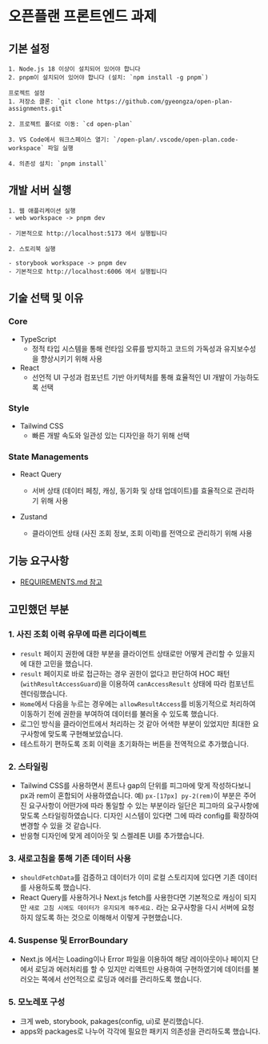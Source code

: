 # 오픈플랜 프론트엔드 과제

## 기본 설정

```
1. Node.js 18 이상이 설치되어 있어야 합니다
2. pnpm이 설치되어 있어야 합니다 (설치: `npm install -g pnpm`)

프로젝트 설정
1. 저장소 클론: `git clone https://github.com/gyeongza/open-plan-assignments.git`

2. 프로젝트 폴더로 이동: `cd open-plan`

3. VS Code에서 워크스페이스 열기: `/open-plan/.vscode/open-plan.code-workspace` 파일 실행

4. 의존성 설치: `pnpm install`
```

## 개발 서버 실행

```
1. 웹 애플리케이션 실행
- web workspace -> pnpm dev

- 기본적으로 http://localhost:5173 에서 실행됩니다

2. 스토리북 실행

- storybook workspace -> pnpm dev
- 기본적으로 http://localhost:6006 에서 실행됩니다
```

## 기술 선택 및 이유

### Core

- TypeScript
  - 정적 타입 시스템을 통해 런타임 오류를 방지하고 코드의 가독성과 유지보수성을 향상시키기 위해 사용
- React
  - 선언적 UI 구성과 컴포넌트 기반 아키텍처를 통해 효율적인 UI 개발이 가능하도록 선택

### Style

- Tailwind CSS
  - 빠른 개발 속도와 일관성 있는 디자인을 하기 위해 선택

### State Managements

- React Query

  - 서버 상태 (데이터 페칭, 캐싱, 동기화 및 상태 업데이트)를 효율적으로 관리하기 위해 사용

- Zustand
  - 클라이언트 상태 (사진 조회 정보, 조회 이력)를 전역으로 관리하기 위해 사용

## 기능 요구사항

- [REQUIREMENTS.md 참고](https://github.com/gyeongza/open-plan-assignments/blob/main/docs/REQUIREMENTS.md)

## 고민했던 부분

### 1. 사진 조회 이력 유무에 따른 리다이렉트

- `result` 페이지 권한에 대한 부분을 클라이언트 상태로만 어떻게 관리할 수 있을지에 대한 고민을 했습니다.
- `result` 페이지로 바로 접근하는 경우 권한이 없다고 판단하여 HOC 패턴(`withResultAccessGuard`)을 이용하여 `canAccessResult` 상태에 따라 컴포넌트 렌더링했습니다.
- `Home`에서 다음을 누르는 경우에는 `allowResultAccess`를 비동기적으로 처리하여 이동하기 전에 권한을 부여하여 데이터를 불러올 수 있도록 했습니다.
- 로그인 방식을 클라이언트에서 처리하는 것 같아 어색한 부분이 있었지만 최대한 요구사항에 맞도록 구현해보았습니다.
- 테스트하기 편하도록 조회 이력을 초기화하는 버튼을 전역적으로 추가했습니다.

### 2. 스타일링

- Tailwind CSS를 사용하면서 폰트나 gap의 단위를 피그마에 맞게 작성하다보니 px과 rem이 혼합되어 사용하였습니다. 예) `px-[17px] py-2(rem)`이 부분은 주어진 요구사항이 어떤가에 따라 통일할 수 있는 부분이라 일단은 피그마의 요구사항에 맞도록 스타일링하였습니다. 디자인 시스템이 있다면 그에 따라 config를 확장하여 변경할 수 있을 것 같습니다.
- 반응형 디자인에 맞게 레이아웃 및 스켈레톤 UI를 추가했습니다.

### 3. 새로고침을 통해 기존 데이터 사용

- `shouldFetchData`를 검증하고 데이터가 이미 로컬 스토리지에 있다면 기존 데이터를 사용하도록 했습니다.
- React Query를 사용하거나 Next.js fetch를 사용한다면 기본적으로 캐싱이 되지만 `새로 고침 시에도 데이터가 유지되게 해주세요.` 라는 요구사항을 다시 서버에 요청하지 않도록 하는 것으로 이해해서 이렇게 구현했습니다.

### 4. Suspense 및 ErrorBoundary

- Next.js 에서는 Loading이나 Error 파일을 이용하여 해당 레이아웃이나 페이지 단에서 로딩과 에러처리를 할 수 있지만 리액트만 사용하여 구현하였기에 데이터를 불러오는 쪽에서 선언적으로 로딩과 에러를 관리하도록 했습니다.

### 5. 모노레포 구성

- 크게 web, storybook, pakages(config, ui)로 분리했습니다.
- apps와 packages로 나누어 각각에 필요한 패키지 의존성을 관리하도록 했습니다.
